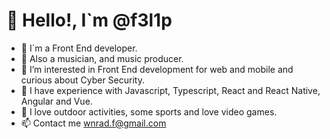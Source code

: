 # 👋 Hello!, I`m @f3l1p

- :rocket: I`m a Front End developer. 
- :guitar: Also a musician, and music producer.
- :space_invader: I’m interested in Front End development for web and mobile and curious about Cyber Security.
- 👀 I have experience with Javascript, Typescript, React and React Native, Angular and Vue.
- 🌱 I love outdoor activities, some sports and love video games.
- 📫 Contact me wnrad.f@gmail.com

<!---
f3l1p/f3l1p is a ✨ special ✨ repository because its `README.md` (this file) appears on your GitHub profile.
You can click the Preview link to take a look at your changes.
--->
